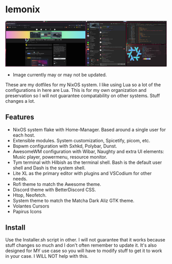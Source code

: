 # lemonix </br>

<img src="other/desktop.png"> </br>
* Image currently may or may not be updated. </br>

These are my dotfiles for my NixOS system. I like using Lua so a lot of the configurations in here are Lua. This is for my own organization and preservation so I will not guarantee compatability on other systems. Stuff changes a lot. </br>
## Features </br>
* NixOS system flake with Home-Manager. Based around a single user for each host.
* Extensible modules. System customization, Spicetify, picom, etc.
* Bspwm configuration with Sxhkd, Polybar, Dunst.
* AwesomeWM configuration with Wibar, Naughty and extra UI elements: Music player, powermenu, resource monitor.
* Tym terminal with Hilbish as the terminal shell. Bash is the default user shell and Dash is the system shell.
* Lite XL as the primary editor with plugins and VSCodium for other needs.
* Rofi theme to match the Awesome theme.
* Discord theme with BetterDiscord CSS.
* Htop, Neofetch.
* System theme to match the Matcha Dark Aliz GTK theme.
* Volantes Cursors
* Papirus Icons

## Install </br>
Use the Installer.sh script in other. I will not guarantee that it works because stuff changes so much and I don't often remember to update it. It's also designed for MY use case so you will have to modify stuff to get it to work in your case. I WILL NOT help with this. </br>

